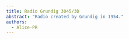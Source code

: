 ```yaml
---
title: Radio Grundig 3045/3D
abstract: "Radio created by Grundig in 1954."
authors:
  - Alice-PR
---
```

